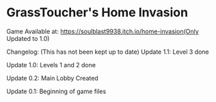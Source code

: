 # GrassToucher's Home Invasion

Game Available at:
https://soulblast9938.itch.io/home-invasion(Only Updated to 1.0)


Changelog: (This has not been kept up to date)
Update 1.1:
Level 3 done

Update 1.0:
Levels 1 and 2 done

Update 0.2:
Main Lobby Created

Update 0.1:
Beginning of game files

